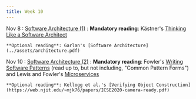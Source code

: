 ```yaml
---
title: Week 10
---
```


Nov 8
: [Software Architecture (1)](../assets/lecture-19-architecture.pdf)
  : **Mandatory reading**: Kästner's [Thinking Like a Software Architect](https://ckaestne.medium.com/thinking-like-a-software-architect-121ea6919871)

    **Optional reading**: Garlan's [Software Architecture](../assets/architecture.pdf)

Nov 10
: [Software Architecture (2)](../assets/lecture-20-design-patterns.pdf)
  : **Mandatory reading**: Fowler's [Writing Software Patterns](https://www.martinfowler.com/articles/writingPatterns.html) (read up to, but not including, "Common Pattern Forms") and Lewis and Fowler's [Microservices]( https://www.martinfowler.com/articles/microservices.html)

    **Optional reading**: Kellogg et al.'s [Verifying Object Construction](https://web.njit.edu/~mjk76/papers/ICSE2020-camera-ready.pdf)


